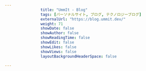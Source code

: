 ---
                title: "UmmIt - Blog"
                tags: [パーソナルサイト, ブログ, テクノロジーブログ]
                externalUrl: "https://blog.ummit.dev/"
                weight: 71
                showDate: false
                showAuthor: false
                showReadingTime: false
                showEdit: false
                showLikes: false
                showViews: false
                layoutBackgroundHeaderSpace: false
                ---

